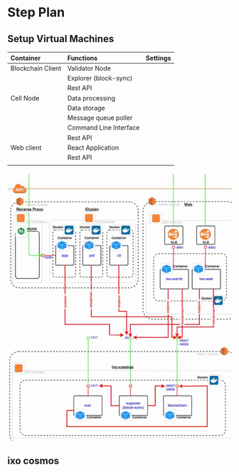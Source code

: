 # Step Plan

## 

## Setup Virtual Machines



| Container | Functions | Settings |
| :--- | :--- | :--- |
| Blockchain Client | Validator Node |  |
|  | Explorer \(block-sync\) |  |
|  | Rest API |  |
| Cell Node | Data processing |  |
|  | Data storage |  |
|  | Message queue poller |  |
|  | Command Line Interface |  |
|  | Rest API |  |
| Web client | React Application |  |
|  | Rest API |  |
|  |  |  |

#### 





![](../.gitbook/assets/whatsapp-image-2020-02-25-at-11.25.10.jpeg)





## ixo cosmos

### 



## 



